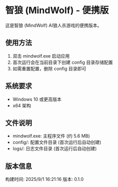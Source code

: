 # 智狼 (MindWolf) - 便携版

这是智狼 (MindWolf) AI狼人杀游戏的便携版本。

## 使用方法

1. 双击 mindwolf.exe 启动应用
2. 首次运行会在当前目录下创建 config 目录存储配置
3. 如需重置配置，删除 config 目录即可

## 系统要求

- Windows 10 或更高版本
- x64 架构

## 文件说明

- mindwolf.exe: 主程序文件 (约 5.6 MB)
- config/: 配置文件目录 (首次运行后自动创建)
- logs/: 日志文件目录 (首次运行后自动创建)

## 版本信息

构建时间: 2025/9/1 16:21:16
版本: 0.1.0
